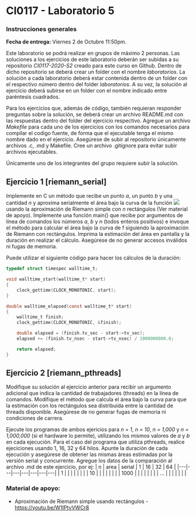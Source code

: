 # CI0117 - Laboratorio 5

### Instrucciones generales

**Fecha de entrega:** Viernes 2 de Octubre 11:50pm.

Este laboratorio se podrá realizar en grupos de máximo 2 personas.
Las soluciones a los ejercicios de este laboratorio deberán ser subidas a su repositorio *CI0117-2020-S2* creado para este curso en Github. Dentro de dicho repositorio se deberá crear un folder con el nombre *laboratorios*. La solución a cada laboratorio deberá estar contenida dentro de un folder con el respectivo número dentro del folder *laboratorios*. A su vez, la solución al ejercicio deberá subirse en un folder con el nombre indicado entre paréntesis cuadrados. 

Para los ejercicios que, además de código, también requieran responder preguntas sobre la solución, se deberá crear un archivo README.md con las respuestas dentro del folder del ejercicio respectivo.
Agregue un archivo *Makefile* para cada uno de los ejercicios con los comandos necesarios para compilar el codigo fuente, de forma que el ejecutable tenga el mismo nombre dado en el ejercicio.
Asegúrese de subir al repositorio únicamente archivos .c, .md y Makefile. Cree un archivo .gitignore para evitar subir archivos ejecutables.

Únicamente uno de los integrantes del grupo requiere subir la solución.

## Ejercicio 1 [riemann_serial]
Implemente en C un método que recibe un punto *a*, un punto *b* y una cantidad *n* y aproxima serialmente el área bajo la curva de la función <img src="https://render.githubusercontent.com/render/math?math=f(x)%20=%20x^2%20%2B1"> usando la aproximación de Riemann simple con *n* rectángulos (Ver material de apoyo).
Implemente una función main() que recibe por argumentos de línea de comandos los números *a*, *b* y *n* (todos enteros positivos) e invoque el método para calcular el área bajo la curva de f siguiendo la aproximación de Riemann con rectángulos. Imprima la estimación del área en pantalla y la duración en realizar el cálculo. Asegúrese de no generar accesos inválidos ni fugas de memoria.

Puede utilizar el siguiente código para hacer los cálculos de la duración:

```c
typedef struct timespec walltime_t;

void walltime_start(walltime_t* start)
{
	clock_gettime(CLOCK_MONOTONIC, start);
}

double walltime_elapsed(const walltime_t* start)
{
	walltime_t finish;
	clock_gettime(CLOCK_MONOTONIC, &finish);

	double elapsed = (finish.tv_sec - start->tv_sec);
	elapsed += (finish.tv_nsec - start->tv_nsec) / 1000000000.0;

	return elapsed;
}
```

## Ejercicio 2 [riemann_pthreads]
Modifique su solución al ejercicio anterior para recibir un argumento adicional que indica la cantidad de trabajadores (threads) en la línea de comandos.
Modifique el método que calcula el área bajo la curva para que la estimación con los rectángulos sea distribuida entre la cantidad de threads disponible. Asegúrese de no generar fugas de memoria ni condiciones de carrera.

Ejecute los programas de ambos ejericios para *n = 1*, *n = 10*, *n = 1,000* y *n = 1,000,000* (si el hardware lo permite), utilizando los mismos valores de *a* y *b* en cada ejecución. Para el caso del programa que utiliza pthreads, realice ejeciciones usando 1, 16, 32 y 64 hilos.
Apunte la duración de cada ejecución y asegúrese de obtener las mismas áreas estimadas por la versión serial y concurrente. Agregue los datos de la comparación al archivo .md de este ejercicio, por ej:
| n | area | serial | 1  | 16 | 32 | 64 |
|---|---|---|---|---|---|---|
| 1  |   |   |   |   |   |   |
| 10  |   |   |   |   |   |   |
| 1000  |   |   |   |   |   |   |
| ...  |   |   |   |   |   |   |


### Material de apoyo:

* Aproximación de Riemann simple usando rectángulos - https://youtu.be/W1IPtvVWCr8
